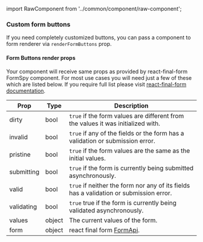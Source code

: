 import RawComponent from '../common/component/raw-component';

### Custom form buttons

If you need completely customized buttons, you can pass a component to form renderer via `renderFormButtons` prop.

<RawComponent source="form-controls/custom-buttons" />

#### Form Buttons render props

Your component will receive same props as provided by react-final-form FormSpy component. For most use cases you will need just a few of these which are listed below. If you require full list please visit [react-final-form documentation](https://final-form.org/docs/final-form/types/FormState).

|Prop|Type|Description|
|----|----|-----------|
|dirty|bool|`true` if the form values are different from the values it was initialized with.|
|invalid|bool|`true` if any of the fields or the form has a validation or submission error.|
|pristine|bool|`true` if the form values are the same as the initial values.|
|submitting|bool|`true` if the form is currently being submitted asynchronously.|
|valid|bool|`true` if neither the form nor any of its fields has a validation or submission error.|
|validating|bool|`true` true if the form is currently being validated asynchronously.|
|values|object|The current values of the form.|
|form|object|react final form [FormApi](https://final-form.org/docs/final-form/types/FormApi).|